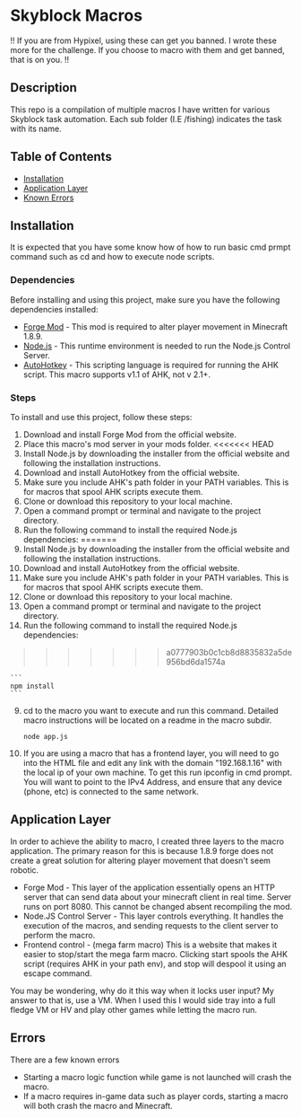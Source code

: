 # Skyblock Macros

!! If you are from Hypixel, using these can get you banned. I wrote these more for the challenge. If you choose to macro with them and get banned, that is on you. !!

## Description

This repo is a compilation of multiple macros I have written for various Skyblock task automation. Each sub folder (I.E /fishing) indicates the task with its name. 

## Table of Contents

- [Installation](#installation)
- [Application Layer](#Application_Layer)
- [Known Errors](#Errors)

## Installation

It is expected that you have some know how of how to run basic cmd prmpt command such as cd and how to execute node scripts.

### Dependencies

Before installing and using this project, make sure you have the following dependencies installed:

- [Forge Mod](https://files.minecraftforge.net/) - This mod is required to alter player movement in Minecraft 1.8.9.
- [Node.js](https://nodejs.org/) - This runtime environment is needed to run the Node.js Control Server.
- [AutoHotkey](https://www.autohotkey.com/) - This scripting language is required for running the AHK script. This macro supports v1.1 of AHK, not v 2.1+.

### Steps

To install and use this project, follow these steps:

1. Download and install Forge Mod from the official website.
2. Place this macro's mod server in your mods folder.
<<<<<<< HEAD
3. Install Node.js by downloading the installer from the official website and following the installation instructions.
4. Download and install AutoHotkey from the official website.
5. Make sure you include AHK's path folder in your PATH variables. This is for macros that spool AHK scripts execute them.
6. Clone or download this repository to your local machine.
7. Open a command prompt or terminal and navigate to the project directory.
8. Run the following command to install the required Node.js dependencies:
=======
2. Install Node.js by downloading the installer from the official website and following the installation instructions.
3. Download and install AutoHotkey from the official website.
4. Make sure you include AHK's path folder in your PATH variables. This is for macros that spool AHK scripts execute them.
4. Clone or download this repository to your local machine.
5. Open a command prompt or terminal and navigate to the project directory.
6. Run the following command to install the required Node.js dependencies:
>>>>>>> a0777903b0c1cb8d8835832a5de956bd6da1574a

    ```
    npm install
    ```

9. cd to the macro you want to execute and run this command. Detailed macro instructions will be located on a readme in the macro subdir.

    ```
    node app.js
    ```
10. If you are using a macro that has a frontend layer, you will need to go into the HTML file and edit any link with the domain "192.168.1.16" with the local ip of your own machine. To get this run ipconfig in cmd prompt. You will want to point to the IPv4 Address, and ensure that any device (phone, etc) is connected to the same network.



## Application Layer

In order to achieve the ability to macro, I created three layers to the macro application. The primary reason for this is because 1.8.9 forge does not create a great solution for altering player movement that doesn't seem robotic. 

- Forge Mod - This layer of the application essentially opens an HTTP server that can send data about your minecraft client in real time. Server runs on port 8080. This cannot be changed absent recompiling the mod.
- Node.JS Control Server - This layer controls everything. It handles the execution of the macros, and sending requests to the client server to perform the macro.
- Frontend control - (mega farm macro) This is a website that makes it easier to stop/start the mega farm macro. Clicking start spools the AHK script (requires AHK in your path env), and stop will despool it using an escape command.

You may be wondering, why do it this way when it locks user input? My answer to that is, use a VM. When I used this I would side tray into a full fledge VM or HV and play other games while letting the macro run.

## Errors
There are a few known errors

- Starting a macro logic function while game is not launched will crash the macro.
- If a macro requires in-game data such as player cords, starting a macro will both crash the macro and Minecraft.


